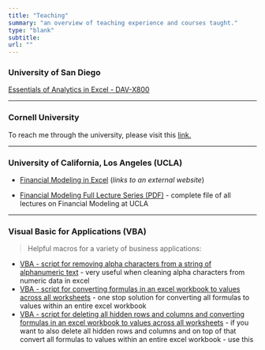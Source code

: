 ```yaml
---
title: "Teaching"
summary: "an overview of teaching experience and courses taught."
type: "blank"
subtitle: 
url: ""
---
```


### University of San Diego

[Essentials of Analytics in Excel - DAV-X800](https://pce.sandiego.edu/search/publicCourseSearchDetails.do?method=load&courseId=49435200)

---
### Cornell University

To reach me through the university, please visit this [link.](https://www.cornell.edu/search/people.cfm?netid=ls799/)

--- 
### University of California, Los Angeles (UCLA)

- [Financial Modeling in Excel](https://sites.google.com/g.ucla.edu/ucla-financial-modeling/home) (*links to an external website*)

- [Financial Modeling Full Lecture Series (PDF)](Financial_Modeling_Workshop_by_Leon_Shpaner-Full_Lecture_Series.pdf) - complete file of all lectures on Financial Modeling at UCLA

---



### Visual Basic for Applications (VBA)
> Helpful macros for a variety of business applications:

- [VBA - script for removing alpha characters from a string of alphanumeric text](/teaching/post/VBA/RemoveAlphas/) - very useful when cleaning alpha characters from numeric data in excel
- [VBA - script for converting formulas in an excel workbook to values across all worksheets](/teaching/post/VBA/ConvertToValuesAcrossWorksheets/) - one stop solution for converting all formulas to values within an entire excel workbook
- [VBA - script for deleting all hidden rows and columns and converting formulas in an excel workbook to values across all worksheets](/teaching/post/VBA/DeleteHidden_ConvertToValuesAcrossWorksheets/) - if you want to also delete all hidden rows and columns and on top of that convert all formulas to values within an entire excel workbook - use this 
